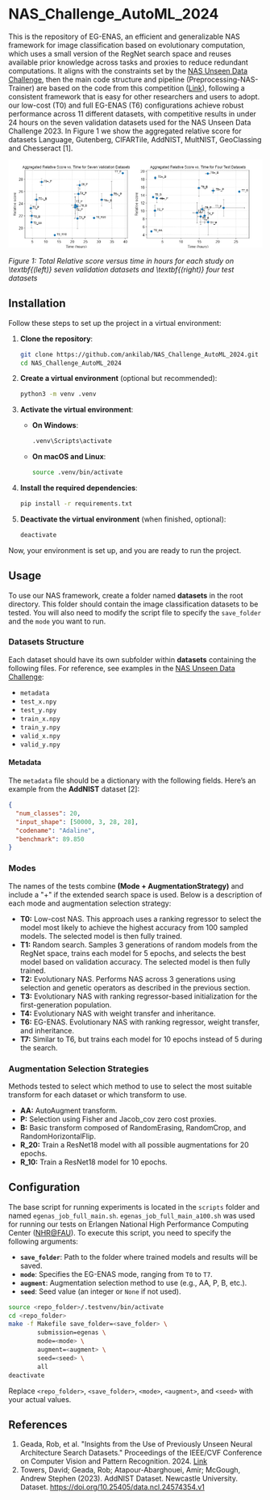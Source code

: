# NAS_Challenge_AutoML_2024

This is the repository of EG-ENAS, an efficient and generalizable NAS framework for image classification based on evolutionary computation, which uses a small version of the RegNet search space and reuses available prior knowledge across tasks and  proxies to reduce redundant computations. It aligns with the constraints set by the [NAS Unseen Data Challenge](https://github.com/Towers-D/NAS-Unseen-Datasets), then the main code structure and pipeline (Preprocessing-NAS-Trainer) are based on the code from this competition ([Link](https://github.com/Towers-D/NAS-Comp-Starter-Kit)), following a consistent framework that is easy for other researchers and users to adopt. our low-cost (T0) and full EG-ENAS (T6) configurations achieve robust performance across 11 different datasets, with competitive results in under 24 hours on the seven validation datasets used for the NAS Unseen Data Challenge 2023. In Figure 1 we show the aggregated relative score for datasets Language, Gutenberg, CIFARTile, AddNIST, MultNIST, GeoClassing and Chesseract [1].

![Figure 1: Model Architecture](images/relative_scores_b.png)

*Figure 1: Total Relative score versus time in hours for each study on \textbf{(left)} seven validation datasets and \textbf{(right)} four test datasets*

## Installation
Follow these steps to set up the project in a virtual environment:

1. **Clone the repository**:
   ```bash
   git clone https://github.com/ankilab/NAS_Challenge_AutoML_2024.git
   cd NAS_Challenge_AutoML_2024
   ```

2. **Create a virtual environment** (optional but recommended):
   ```bash
   python3 -m venv .venv
   ```

3. **Activate the virtual environment**:
   - **On Windows**:
     ```bash
     .venv\Scripts\activate
     ```
   - **On macOS and Linux**:
     ```bash
     source .venv/bin/activate
     ```

4. **Install the required dependencies**:
   ```bash
   pip install -r requirements.txt
   ```

5. **Deactivate the virtual environment** (when finished, optional):
   ```bash
   deactivate
   ```

Now, your environment is set up, and you are ready to run the project.

## Usage 

To use our NAS framework, create a folder named **datasets** in the root directory. This folder should contain the image classification datasets to be tested. You will also need to modify the script file to specify the `save_folder` and the `mode` you want to run.

### Datasets Structure

Each dataset should have its own subfolder within **datasets** containing the following files. For reference, see examples in the [NAS Unseen Data Challenge](https://github.com/Towers-D/NAS-Unseen-Datasets):

- `metadata`
- `test_x.npy`
- `test_y.npy`
- `train_x.npy`
- `train_y.npy`
- `valid_x.npy`
- `valid_y.npy`

#### Metadata

The `metadata` file should be a dictionary with the following fields. Here’s an example from the **AddNIST** dataset [2]:

```json
{
  "num_classes": 20,
  "input_shape": [50000, 3, 28, 28],
  "codename": "Adaline",
  "benchmark": 89.850
}
```

### Modes
The names of the tests combine **(Mode + AugmentationStrategy)** and include a "+" if the extended search space is used. Below is a description of each mode and augmentation selection strategy:

- **T0:** Low-cost NAS. This approach uses a ranking regressor to select the model most likely to achieve the highest accuracy from 100 sampled models. The selected model is then fully trained.
- **T1:** Random search. Samples 3 generations of random models from the RegNet space, trains each model for 5 epochs, and selects the best model based on validation accuracy. The selected model is then fully trained.
- **T2:** Evolutionary NAS. Performs NAS across 3 generations using selection and genetic operators as described in the previous section.
- **T3:** Evolutionary NAS with ranking regressor-based initialization for the first-generation population.
- **T4:** Evolutionary NAS with weight transfer and inheritance.
- **T6:** EG-ENAS. Evolutionary NAS with ranking regressor, weight transfer, and inheritance.
- **T7:** Similar to T6, but trains each model for 10 epochs instead of 5 during the search.

### Augmentation Selection Strategies
Methods tested to select which method to use to select the most suitable transform for each dataset or which transform to use.

- **AA:** AutoAugment transform.
- **P:** Selection using Fisher and Jacob_cov zero cost proxies.
- **B:** Basic transform composed of RandomErasing, RandomCrop, and RandomHorizontalFlip.
- **R_20:** Train a ResNet18 model with all possible augmentations for 20 epochs.
- **R_10:** Train a ResNet18 model for 10 epochs.


## Configuration
The base script for running experiments is located in the `scripts` folder and named `egenas_job_full_main.sh`. `egenas_job_full_main_a100.sh` was used for running our tests on Erlangen National High Performance Computing Center ([NHR@FAU](https://hpc.fau.de/)). To execute this script, you need to specify the following arguments:

- **`save_folder`**: Path to the folder where trained models and results will be saved.
- **`mode`**: Specifies the EG-ENAS mode, ranging from `T0` to `T7`.
- **`augment`**: Augmentation selection method to use (e.g., AA, P, B, etc.).
- **`seed`**: Seed value (an integer or `None` if not used).


```bash
source <repo_folder>/.testvenv/bin/activate
cd <repo_folder>
make -f Makefile save_folder=<save_folder> \
        submission=egenas \
        mode=<mode> \
        augment=<augment> \
        seed=<seed> \
        all
deactivate
```

Replace `<repo_folder>`, `<save_folder>`, `<mode>`, `<augment>`, and `<seed>` with your actual values.



## References

1. Geada, Rob, et al. "Insights from the Use of Previously Unseen Neural Architecture Search Datasets." Proceedings of the IEEE/CVF Conference on Computer Vision and Pattern Recognition. 2024. [Link](https://arxiv.org/abs/2404.02189)
2. Towers, David; Geada, Rob; Atapour-Abarghouei, Amir; McGough, Andrew Stephen (2023). AddNIST Dataset. Newcastle University. Dataset. https://doi.org/10.25405/data.ncl.24574354.v1